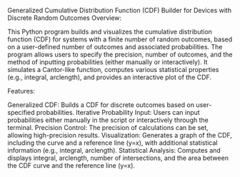 Generalized Cumulative Distribution Function (CDF) Builder for Devices with Discrete Random Outcomes
Overview:

This Python program builds and visualizes the cumulative distribution function (CDF) for systems with a finite number of random outcomes, based on a user-defined number of outcomes and associated probabilities. The program allows users to specify the precision, number of outcomes, and the method of inputting probabilities (either manually or interactively). It simulates a Cantor-like function, computes various statistical properties (e.g., integral, arclength), and provides an interactive plot of the CDF.

Features:

Generalized CDF: Builds a CDF for discrete outcomes based on user-specified probabilities.
Iterative Probability Input: Users can input probabilities either manually in the script or interactively through the terminal.
Precision Control: The precision of calculations can be set, allowing high-precision results.
Visualization: Generates a graph of the CDF, including the curve and a reference line (y=x), with additional statistical information (e.g., integral, arclength).
Statistical Analysis: Computes and displays integral, arclength, number of intersections, and the area between the CDF curve and the reference line (y=x).
